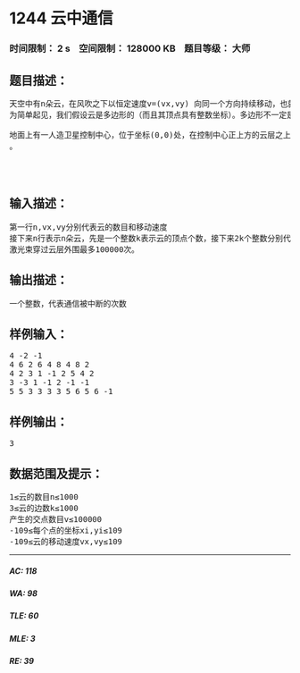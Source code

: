 # 1244 云中通信   
### 时间限制： 2 s&nbsp;&nbsp;&nbsp;&nbsp;空间限制： 128000 KB&nbsp;&nbsp;&nbsp;&nbsp;题目等级： 大师  
## 题目描述：  

<pre>
天空中有n朵云，在风吹之下以恒定速度v=(vx,vy) 向同一个方向持续移动，也就是说，当时间为t（t≥0）时，云上初始坐标为(x, y)的点移到坐标为( x + t*vx, y + t*vy)的位置。
为简单起见，我们假设云是多边形的（而且其顶点具有整数坐标）。多边形不一定是凸的，但是每个多边形的任意两条边不相交（允许具有公共的端点）。云和云可能会重叠。
  
地面上有一人造卫星控制中心，位于坐标(0,0)处，在控制中心正上方的云层之上，有一颗人造卫星。一道激光束从控制中心笔直地向上射向人造卫星，这道激光束用于与卫星进行通信。然而，当激光束的光路被云遮住时，通信就会中断。最初激光束不与任何一片云相交。在观测期间，会有若干个这样的时段，在这些时段期间激光束的光路穿过一片或几片云，使得通信中断。甚至当激光束遇到云的某个顶点时，通信也会有瞬间的中断。你需要写一个程序来计算在所有云移过之前，通信会中断多少次  
。
  


</pre>
  
  
## 输入描述：  

<pre>
第一行n,vx,vy分别代表云的数目和移动速度
接下来n行表示n朵云，先是一个整数k表示云的顶点个数，接下来2k个整数分别代表k个顺时针的顶点坐标。
激光束穿过云层外围最多100000次。
</pre>
  
  
## 输出描述：  

<pre>
一个整数，代表通信被中断的次数
</pre>
  
  
## 样例输入：  

<pre>
4 -2 -1
4 6 2 6 4 8 4 8 2
4 2 3 1 -1 2 5 4 2
3 -3 1 -1 2 -1 -1
5 5 3 3 3 3 5 6 5 6 -1
</pre>
  
  
## 样例输出：  

<pre>
3
</pre>
  
  
## 数据范围及提示：  

<pre>
1≤云的数目n≤1000
3≤云的边数k≤1000
产生的交点数目v≤100000
-109≤每个点的坐标xi,yi≤109
-109≤云的移动速度vx,vy≤109
</pre>
  
  
***  

##### AC: 118  
##### WA: 98  
##### TLE: 60  
##### MLE: 3  
##### RE: 39  
